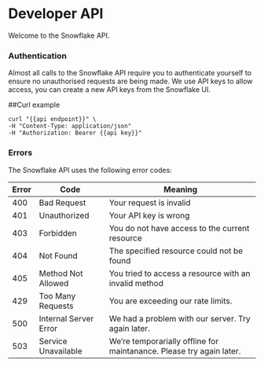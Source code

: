 Developer API
================

Welcome to the Snowflake API.

### Authentication

Almost all calls to the Snowflake API require you to authenticate yourself to ensure no unauthorised requests are being made. We use API keys to allow access, you can create a new API keys from the Snowflake UI.

##Curl example

```
curl "{{api endpoint}}" \
-H "Content-Type: application/json"
-H "Authorization: Bearer {{api key}}"
```

### Errors

The Snowflake API uses the following error codes:

Error|Code|Meaning
-----|----|-------
400 | Bad Request | Your request is invalid
401 | Unauthorized | Your API key is wrong
403 | Forbidden | You do not have access to the current resource
404 | Not Found | The specified resource could not be found
405 | Method Not Allowed | You tried to access a resource with an invalid method
429 | Too Many Requests | You are exceeding our rate limits.
500 | Internal Server Error | We had a problem with our server. Try again later.
503 | Service Unavailable | We’re temporarially offline for maintanance. Please try again later.
